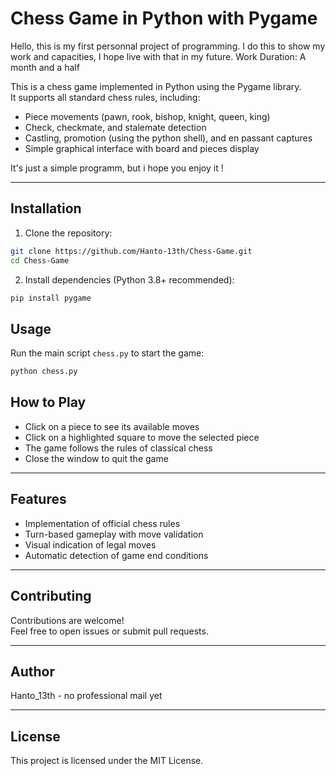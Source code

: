 # Chess Game in Python with Pygame

Hello, this is my first personnal project of programming.
I do this to show my work and capacities, I hope live with that in my future.
Work Duration: A month and a half

This is a chess game implemented in Python using the Pygame library.  
It supports all standard chess rules, including:  
- Piece movements (pawn, rook, bishop, knight, queen, king)  
- Check, checkmate, and stalemate detection  
- Castling, promotion (using the python shell), and en passant captures  
- Simple graphical interface with board and pieces display

It's just a simple programm, but i hope you enjoy it !

---

## Installation

1. Clone the repository:
```bash
git clone https://github.com/Hanto-13th/Chess-Game.git
cd Chess-Game
```

2. Install dependencies (Python 3.8+ recommended):
```bash
pip install pygame
```

## Usage

Run the main script `chess.py` to start the game:

```bash
python chess.py
```

## How to Play

- Click on a piece to see its available moves  
- Click on a highlighted square to move the selected piece  
- The game follows the rules of classical chess
- Close the window to quit the game

---

## Features

- Implementation of official chess rules  
- Turn-based gameplay with move validation  
- Visual indication of legal moves  
- Automatic detection of game end conditions

---

## Contributing

Contributions are welcome!  
Feel free to open issues or submit pull requests.

---

## Author

Hanto_13th - no professional mail yet

---

## License

This project is licensed under the MIT License.
